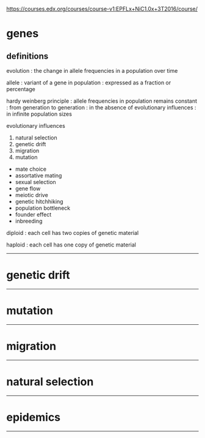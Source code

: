 


<https://courses.edx.org/courses/course-v1:EPFLx+NiC1.0x+3T2016/course/>



# genes



## definitions

evolution
:	the change in allele frequencies in a population over time



allele
:	variant of a gene in population
:	expressed as a fraction or percentage



hardy weinberg principle
:	allele frequencies in population remains constant
:	from generation to generation
:	in the absence of evolutionary influences
:	in infinite population sizes



evolutionary influences

1.	natural selection
2.	genetic drift
3.	migration
4.	mutation

+	mate choice
+	assortative mating
+	sexual selection
+	gene flow
+	meiotic drive
+	genetic hitchhiking
+	population bottleneck
+	founder effect
+	inbreeding



diploid
:	each cell has two copies of genetic material

haploid
:	each cell has one copy of genetic material



---



# genetic drift



---



# mutation



---



# migration



---



# natural selection



---



# epidemics



---

